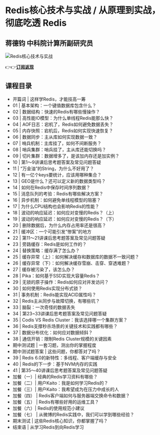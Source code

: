 Redis核心技术与实战 / 从原理到实战，彻底吃透 Redis
================================

蒋德钧 **中科院计算所副研究员**
------------------

![Redis核心技术与实战](https://www.geekgay.com/storage/geek/geek_85b416c789f1ed677632e92cabc8ff5c.jpg)  
  
👉👉[**订阅返现**](https://time.geekbang.org/column/intro/100056701?code=MScizygnfujDEDb-Clq8JIrx6y6XbhQNbGeI2E1SbQQ%3D "Redis核心技术与实战")  
  
课程目录
----

  
  
- 开篇词 | 这样学Redis，才能技高一筹
- 01 | 基本架构：一个键值数据库包含什么？
- 02 | 数据结构：快速的Redis有哪些慢操作？
- 03 | 高性能IO模型：为什么单线程Redis能那么快？
- 04 | AOF日志：宕机了，Redis如何避免数据丢失？
- 05 | 内存快照：宕机后，Redis如何实现快速恢复？
- 06 | 数据同步：主从库如何实现数据一致？
- 07 | 哨兵机制：主库挂了，如何不间断服务？
- 08 | 哨兵集群：哨兵挂了，主从库还能切换吗？
- 09 | 切片集群：数据增多了，是该加内存还是加实例？
- 10 | 第1～9讲课后思考题答案及常见问题答疑
- 11 | “万金油”的String，为什么不好用了？
- 12 | 有一亿个keys要统计，应该用哪种集合？
- 13 | GEO是什么？还可以定义新的数据类型吗？
- 14 | 如何在Redis中保存时间序列数据？
- 15 | 消息队列的考验：Redis有哪些解决方案？
- 16 | 异步机制：如何避免单线程模型的阻塞？
- 17 | 为什么CPU结构也会影响Redis的性能？
- 18 | 波动的响应延迟：如何应对变慢的Redis？（上）
- 19 | 波动的响应延迟：如何应对变慢的Redis？（下）
- 20 | 删除数据后，为什么内存占用率还是很高？
- 21 | 缓冲区：一个可能引发“惨案”的地方
- 22 | 第11～21讲课后思考题答案及常见问题答疑
- 23 | 旁路缓存：Redis是如何工作的？
- 24 | 替换策略：缓存满了怎么办？
- 25 | 缓存异常（上）：如何解决缓存和数据库的数据不一致问题？
- 26 | 缓存异常（下）：如何解决缓存雪崩、击穿、穿透难题？
- 27 | 缓存被污染了，该怎么办？
- 28 | Pika：如何基于SSD实现大容量Redis？
- 29 | 无锁的原子操作：Redis如何应对并发访问？
- 30 | 如何使用Redis实现分布式锁？
- 31 | 事务机制：Redis能实现ACID属性吗？
- 32 | Redis主从同步与故障切换，有哪些坑？
- 33 | 脑裂：一次奇怪的数据丢失
- 34 | 第23~33讲课后思考题答案及常见问题答疑
- 35 | Codis VS Redis Cluster：我该选择哪一个集群方案？
- 36 | Redis支撑秒杀场景的关键技术和实践都有哪些？
- 37 | 数据分布优化：如何应对数据倾斜？
- 38 | 通信开销：限制Redis Cluster规模的关键因素
- 期中测试题 | 一套习题，测出你的掌握程度
- 期中测试题答案 | 这些问题，你都答对了吗？
- 39 | Redis 6.0的新特性：多线程、客户端缓存与安全
- 40 | Redis的下一步：基于NVM内存的实践
- 41 | 第35～40讲课后思考题答案及常见问题答疑
- 加餐（一）| 经典的Redis学习资料有哪些？
- 加餐（二）| 用户Kaito：我是如何学习Redis的？
- 加餐（三）| 用户Kaito：我希望成为在压力中成长的人
- 加餐（四） | Redis客户端如何与服务器端交换命令和数据？
- 加餐（五） | Redis有哪些好用的运维工具？
- 加餐（六）| Redis的使用规范小建议
- 加餐（七） | 从微博的Redis实践中，我们可以学到哪些经验？
- 期末测试 | 这些Redis核心知识，你都掌握了吗？
- 结束语 | 从学习Redis到向Redis学习